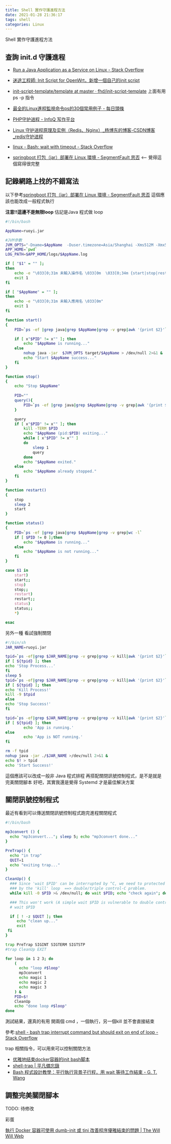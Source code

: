 ```yaml
---
title: Shell 實作守護進程方法
date: 2021-01-28 21:36:17
tags: shell
categories: Linux
---
```


Shell 實作守護進程方法

<!--more-->

## 查詢 init.d 守護進程

- [Run a Java Application as a Service on Linux - Stack Overflow](https://stackoverflow.com/questions/11203483/run-a-java-application-as-a-service-on-linux)

- [迷途工程師: Init Script for OpenWrt，新增一個自己的init script](http://dannysun-unknown.blogspot.com/2017/02/init-script-for-openwrtinit-script.html)

- [init-script-template/template at master · fhd/init-script-template](https://github.com/fhd/init-script-template/blob/master/template)
上面有用 ps -p 指令
- [最全的Linux進程監視命令ps的30個常用例子 - 每日頭條](https://kknews.cc/zh-tw/code/4pnr3o2.html)

- [PHP守护进程 - InfoQ 写作平台](https://xie.infoq.cn/article/c3a40c88f95d3a1cb56045dc4)

- [Linux 守护进程原理及实例（Redis、Nginx）_杨博东的博客-CSDN博客_redis守护进程](https://blog.csdn.net/yangbodong22011/article/details/78650896)
- [linux - Bash: wait with timeout - Stack Overflow](https://stackoverflow.com/questions/10028820/bash-wait-with-timeout)

- [springboot 打包（jar）部署在 Linux 環境 - SegmentFault 思否](https://segmentfault.com/a/1190000022686414) <--  覺得這個寫得很完整

## 記錄網路上找的不錯寫法

以下參考[springboot 打包（jar）部署在 Linux 環境 - SegmentFault 思否](https://segmentfault.com/a/1190000022686414) 
這個應該也能改成一般程式執行

**注意!!這邊不是無限loop**
估記是Java 程式做 loop

```sh start.sh
#!/bin/bash

AppName=ruoyi.jar

#JVM參數
JVM_OPTS="-Dname=$AppName  -Duser.timezone=Asia/Shanghai -Xms512M -Xmx512M -XX:PermSize=256M -XX:MaxPermSize=512M -XX:+HeapDumpOnOutOfMemoryError -XX:+PrintGCDateStamps  -XX:+PrintGCDetails -XX:NewRatio=1 -XX:SurvivorRatio=30 -XX:+UseParallelGC -XX:+UseParallelOldGC"
APP_HOME=`pwd`
LOG_PATH=$APP_HOME/logs/$AppName.log

if [ "$1" = "" ];
then
    echo -e "\033[0;31m 未輸入操作名 \033[0m  \033[0;34m {start|stop|restart|status} \033[0m"
    exit 1
fi

if [ "$AppName" = "" ];
then
    echo -e "\033[0;31m 未輸入應用名 \033[0m"
    exit 1
fi

function start()
{
    PID=`ps -ef |grep java|grep $AppName|grep -v grep|awk '{print $2}'`

    if [ x"$PID" != x"" ]; then
        echo "$AppName is running..."
    else
        nohup java -jar  $JVM_OPTS target/$AppName > /dev/null 2>&1 &
        echo "Start $AppName success..."
    fi
}

function stop()
{
    echo "Stop $AppName"
    
    PID=""
    query(){
        PID=`ps -ef |grep java|grep $AppName|grep -v grep|awk '{print $2}'`
    }

    query
    if [ x"$PID" != x"" ]; then
        kill -TERM $PID
        echo "$AppName (pid:$PID) exiting..."
        while [ x"$PID" != x"" ]
        do
            sleep 1
            query
        done
        echo "$AppName exited."
    else
        echo "$AppName already stopped."
    fi
}

function restart()
{
    stop
    sleep 2
    start
}

function status()
{
    PID=`ps -ef |grep java|grep $AppName|grep -v grep|wc -l`
    if [ $PID != 0 ];then
        echo "$AppName is running..."
    else
        echo "$AppName is not running..."
    fi
}

case $1 in
    start)
    start;;
    stop)
    stop;;
    restart)
    restart;;
    status)
    status;;
    *)

esac

```
另外一種
看試強制關閉
```sh start_init.sh
#!/bin/sh
JAR_NAME=ruoyi.jar

tpid=`ps -ef|grep $JAR_NAME|grep -v grep|grep -v kill|awk '{print $2}'`
if [ ${tpid} ]; then
echo 'Stop Process...'
fi
sleep 5
tpid=`ps -ef|grep $JAR_NAME|grep -v grep|grep -v kill|awk '{print $2}'`
if [ ${tpid} ]; then
echo 'Kill Process!'
kill -9 $tpid
else
echo 'Stop Success!'
fi

tpid=`ps -ef|grep $JAR_NAME|grep -v grep|grep -v kill|awk '{print $2}'`
if [ ${tpid} ]; then
        echo 'App is running.'
else
        echo 'App is NOT running.'
fi

rm -f tpid
nohup java -jar ./$JAR_NAME >/dev/null 2>&1 &
echo $! > tpid
echo 'Start Success!'
```

這個應該可以改成一般非 Java 程式排程
再搭配關閉訊號控制程式，是不是就是完美關閉腳本
好吧，其實我還是覺得 Systemd 才是最佳解決方案

## 關閉訊號控制程式

最近有看到可以傳送關閉訊號控制程式跑完進程關閉程式

```sh
#!/bin/bash

mp3convert () {
  echo "mp3convert..."; sleep 5; echo "mp3convert done..."
}

PreTrap() {
  echo "in trap"
  QUIT=1
  echo "exiting trap..."
}

CleanUp() {
  ### Since 'wait $PID' can be interrupted by ^C, we need to protected it
  ### by the 'kill' loop  ==> double/triple control-C problem.
  while kill -0 $PID >& /dev/null; do wait $PID; echo "check again"; done

  ### This won't work (A simple wait $PID is vulnerable to double control C)
  # wait $PID

  if [ ! -z $QUIT ]; then
     echo "clean up..."
     exit
 fi
}

trap PreTrap SIGINT SIGTERM SIGTSTP
#trap CleanUp EXIT

for loop in 1 2 3; do
    (
      echo "loop #$loop"
      mp3convert
      echo magic 1
      echo magic 2
      echo magic 3
    ) &
    PID=$!
    CleanUp
    echo "done loop #$loop"
done

```

測試結果，還真的有用
開兩個 cmd ，一個執行，另一個kill
並不會直接結束

參考:[shell - bash trap interrupt command but should exit on end of loop - Stack Overflow](https://stackoverflow.com/questions/26808727/bash-trap-interrupt-command-but-should-exit-on-end-of-loop)

trap 相關指令，可以用來可以控制關閉方法
- [优雅地结束docker容器的init bash脚本](http://coinfaces.me/posts/gracefully-stop-docker-init-bash-script/)
- [shell-trap | 平凡備忘錄](http://blog.gitdns.org/2016/08/29/shell-trap/)
- [Bash 程式設計教學：平行執行背景子行程，用 wait 等待工作結束 - G. T. Wang](https://blog.gtwang.org/programming/bash-tutorial-parallel-subprocesses-and-wait/)


## 調整完美關閉腳本

TODO: 待修改


彩蛋

[執行 Docker 容器可使用 dumb-init 或 tini 改善程序優雅結束的問題 | The Will Will Web](https://blog.miniasp.com/post/2021/07/09/Use-dumb-init-in-Docker-Container)